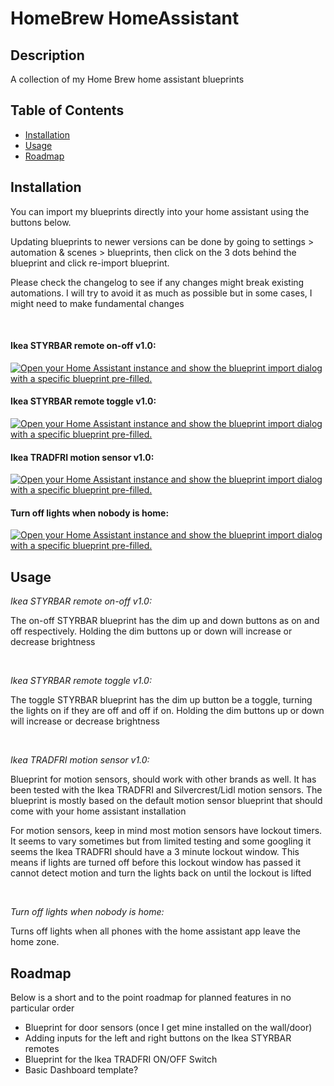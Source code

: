 # HomeBrew HomeAssistant



## Description

A collection of my Home Brew home assistant blueprints

## Table of Contents

- [Installation](#installation)
- [Usage](#usage)
- [Roadmap](#Roadmap)



## Installation

<p>You can import my blueprints directly into your home assistant using the buttons below. </p>
<p>Updating blueprints to newer versions can be done by going to settings > automation & scenes > blueprints, then click on the 3 dots behind the blueprint and click re-import blueprint. </p>
<p>Please check the changelog to see if any changes might break existing automations. I will try to avoid it as much as possible but in some cases, I might need to make fundamental changes</p>
<br>
<h4>Ikea STYRBAR remote on-off v1.0:</h4>
<p><a href="https://my.home-assistant.io/redirect/blueprint_import/?blueprint_url=https%3A%2F%2Fraw.githubusercontent.com%2FxStacke%2Fhome-assistant-repo%2Fmain%2FIkea%2520STYRBAR%2520on-off%2520v1.0%2520-%2520by%2520xStacke.yaml" target="_blank" rel="noreferrer noopener"><img src="https://my.home-assistant.io/badges/blueprint_import.svg" alt="Open your Home Assistant instance and show the blueprint import dialog with a specific blueprint pre-filled." /></a></p>

<h4>Ikea STYRBAR remote toggle v1.0:</h4>
<p><a href="https://my.home-assistant.io/redirect/blueprint_import/?blueprint_url=https%3A%2F%2Fraw.githubusercontent.com%2FxStacke%2Fhome-assistant-repo%2Fmain%2FIkea%2520STYRBAR%2520toggle%2520v1.0%2520-%2520by%2520xStacke.yaml" target="_blank" rel="noreferrer noopener"><img src="https://my.home-assistant.io/badges/blueprint_import.svg" alt="Open your Home Assistant instance and show the blueprint import dialog with a specific blueprint pre-filled." /></a></p>

<h4>Ikea TRADFRI motion sensor v1.0:</h4>
<p><a href="https://my.home-assistant.io/redirect/blueprint_import/?blueprint_url=https%3A%2F%2Fgithub.com%2FxStacke%2Fhome-assistant-repo%2Fblob%2Fmain%2FIkea%2520TRADFRI%2520motion%2520sensor%2520v1.0%2520-%2520by%2520xStacke.yaml" target="_blank" rel="noreferrer noopener"><img src="https://my.home-assistant.io/badges/blueprint_import.svg" alt="Open your Home Assistant instance and show the blueprint import dialog with a specific blueprint pre-filled." /></a></p>

<h4>Turn off lights when nobody is home:</h4>
<p><a href="https://my.home-assistant.io/redirect/blueprint_import/?blueprint_url=https%3A%2F%2Fgithub.com%2FxStacke%2Fhome-assistant-repo%2Fblob%2Fmain%2FTurn%2520off%2520lights%2520when%2520nobody%2520is%2520home%2520v1.0%2520-%2520by%2520xStacke.yaml" target="_blank" rel="noreferrer noopener"><img src="https://my.home-assistant.io/badges/blueprint_import.svg" alt="Open your Home Assistant instance and show the blueprint import dialog with a specific blueprint pre-filled." /></a></P>

## Usage

<p><i>Ikea STYRBAR remote on-off v1.0:</i></p>
<p>The on-off STYRBAR blueprint has the dim up and down buttons as on and off respectively. Holding the dim buttons up or down will increase or decrease brightness</p>
<br>
<p><i>Ikea STYRBAR remote toggle v1.0:</i></p>
<p>The toggle STYRBAR blueprint has the dim up button be a toggle, turning the lights on if they are off and off if on. Holding the dim buttons up or down will increase or decrease brightness</p>
<br>
<p><i>Ikea TRADFRI motion sensor v1.0:</i></p>
<p>Blueprint for motion sensors, should work with other brands as well. It has been tested with the Ikea TRADFRI and Silvercrest/Lidl motion sensors. The blueprint is mostly based on the default motion sensor blueprint that should come with your home assistant installation</p>
<p>For motion sensors, keep in mind most motion sensors have lockout timers. It seems to vary sometimes but from limited testing and some googling it seems the Ikea TRADFRI should have a 3 minute lockout window. This means if lights are turned off before this lockout window has passed it cannot detect motion and turn the lights back on until the lockout is lifted </p>
<br>
<p><i>Turn off lights when nobody is home:</i></p>
<p>Turns off lights when all phones with the home assistant app leave the home zone.</p>

## Roadmap

<p>Below is a short and to the point roadmap for planned features in no particular order</p>
 <ul>
  <li>Blueprint for door sensors (once I get mine installed on the wall/door)</li>
  <li>Adding inputs for the left and right buttons on the Ikea STYRBAR remotes</li>
  <li>Blueprint for the Ikea TRADFRI ON/OFF Switch</li>
  <li>Basic Dashboard template?</li>
</ul> 



